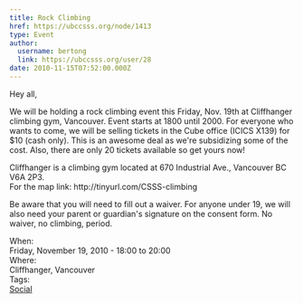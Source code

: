 ```yaml
---
title: Rock Climbing 
href: https://ubccsss.org/node/1413
type: Event
author:
  username: bertong
  link: https://ubccsss.org/user/28
date: 2010-11-15T07:52:00.000Z
---
```


<div class="field field-name-body field-type-text-with-summary field-label-hidden"><div class="field-items"><div class="field-item even"><p>Hey all, </p>
<p>We will be holding a rock climbing event this Friday, Nov. 19th at Cliffhanger climbing gym, Vancouver. Event starts at 1800 until 2000. For everyone who wants to come, we will be selling tickets in the Cube office (ICICS X139) for $10 (cash only). This is an awesome deal as we&apos;re subsidizing some of the cost. Also, there are only 20 tickets available so get yours now!</p>
<p>Cliffhanger is a climbing gym located at 670 Industrial Ave., Vancouver BC V6A 2P3.<br>
For the map link: http://tinyurl.com/CSSS-climbing</p>
<p>Be aware that you will need to fill out a waiver.  For anyone under 19, we will also need your parent or guardian&apos;s signature on the consent form.  No waiver, no climbing, period.</p>
</div></div></div><div class="field field-name-field-dates field-type-datetime field-label-above"><div class="field-label">When:&#xA0;</div><div class="field-items"><div class="field-item even"><span class="date-display-single">Friday, November 19, 2010 - <span class="date-display-range"><span class="date-display-start">18:00</span> to <span class="date-display-end">20:00</span></span></span></div></div></div><div class="field field-name-field-location field-type-text field-label-above"><div class="field-label">Where:&#xA0;</div><div class="field-items"><div class="field-item even">Cliffhanger, Vancouver</div></div></div>    <footer>
    <div class="field field-name-field-tags field-type-taxonomy-term-reference field-label-above"><div class="field-label">Tags:&#xA0;</div><div class="field-items"><div class="field-item even"><a href="/social">Social</a></div></div></div>      </footer>
